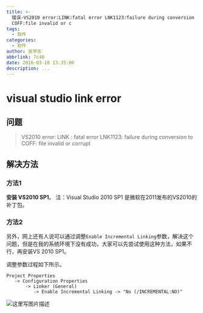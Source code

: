 ```yaml
---
title: >-
  错误-VS2010 error:LINK:fatal error LNK1123:failure during conversion to
  COFF:file invalid or c
tags:
  - 软件
categories:
  - 软件
author: 张学志
abbrlink: 7c40
date: 2016-03-18 13:35:00
description: ...
---
```





# visual studio link error

## 问题

> VS2010 error: LINK : fatal error LNK1123: failure during conversion to COFF: file invalid or corrupt

## 解决方法

### 方法1
**安装 VS2010 SP1**。
注：Visual Studio 2010 SP1 是微软在2011发布的VS2010的补丁包。

<!-- more -->

### 方法2
另外，网上还有人说可以通过调整`Enable Incremental Linking`参数，解决这个问题，但是在我的系统环境下没有成功，大家可以先尝试使用这种方法，如果不行，再安装VS 2010 SP1。

调整参数过程如下所示。

```
Project Properties 
   -> Configuration Properties 
       -> Linker (General) 
          -> Enable Incremental Linking -> "No (/INCREMENTAL:NO)"
```

![这里写图片描述](http://img.blog.csdn.net/20160318082120603)
